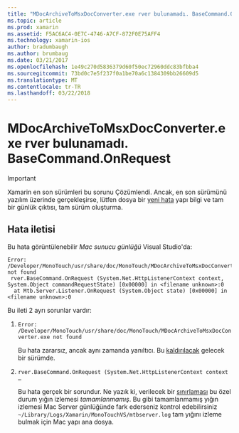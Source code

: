 ```yaml
---
title: "MDocArchiveToMsxDocConverter.exe rver bulunamadı. BaseCommand.OnRequest"
ms.topic: article
ms.prod: xamarin
ms.assetid: F5AC6AC4-0E7C-4746-A7CF-872F0E75AFF4
ms.technology: xamarin-ios
author: bradumbaugh
ms.author: brumbaug
ms.date: 03/21/2017
ms.openlocfilehash: 1e49c270d5836379d60f50ec72960ddc83bfbba4
ms.sourcegitcommit: 73bd0c7e5f237f0a1be70a6c1384309bb26609d5
ms.translationtype: MT
ms.contentlocale: tr-TR
ms.lasthandoff: 03/22/2018
---
```

# <a name="mdocarchivetomsxdocconverterexe-not-found-rverbasecommandonrequest"></a>MDocArchiveToMsxDocConverter.exe rver bulunamadı. BaseCommand.OnRequest

> [!IMPORTANT]
> Xamarin en son sürümleri bu sorunu Çözümlendi. Ancak, en son sürümünü yazılım üzerinde gerçekleşirse, lütfen dosya bir [yeni hata](~/cross-platform/troubleshooting/questions/howto-file-bug.md) yapı bilgi ve tam bir günlük çıktısı, tam sürüm oluşturma.


## <a name="error-message"></a>Hata iletisi

Bu hata görüntülenebilir *Mac sunucu günlüğü* Visual Studio'da:

```
Error: /Developer/MonoTouch/usr/share/doc/MonoTouch/MDocArchiveToMsxDocConverter.exe not found
 rver.BaseCommand.OnRequest (System.Net.HttpListenerContext context, System.Object commandRequestState) [0x00000] in <filename unknown>:0
  at Mtb.Server.Listener.OnRequest (System.Object state) [0x00000] in <filename unknown>:0
```

Bu ileti 2 ayrı sorunlar vardır:

1.  `Error: /Developer/MonoTouch/usr/share/doc/MonoTouch/MDocArchiveToMsxDocConverter.exe not found`

    Bu hata zararsız, ancak aynı zamanda yanıltıcı. Bu [kaldırılacak](https://bugzilla.xamarin.com/show_bug.cgi?id=21667) gelecek bir sürümde.

2.  `rver.BaseCommand.OnRequest (System.Net.HttpListenerContext context …`

    Bu hata gerçek bir sorundur. Ne yazık ki, verilecek bir [sınırlaması](https://bugzilla.xamarin.com/show_bug.cgi?id=22080) bu özel durum yığın izlemesi *tamamlanmamış*. Bu gibi tamamlanmamış yığın izlemesi Mac Server günlüğünde fark ederseniz kontrol edebilirsiniz `~/Library/Logs/Xamarin/MonoTouchVS/mtbserver.log` tam yığını izleme bulmak için Mac yapı ana dosya.
